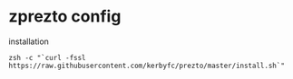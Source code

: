 zprezto config
========

installation

    zsh -c "`curl -fssl https://raw.githubusercontent.com/kerbyfc/prezto/master/install.sh`"
